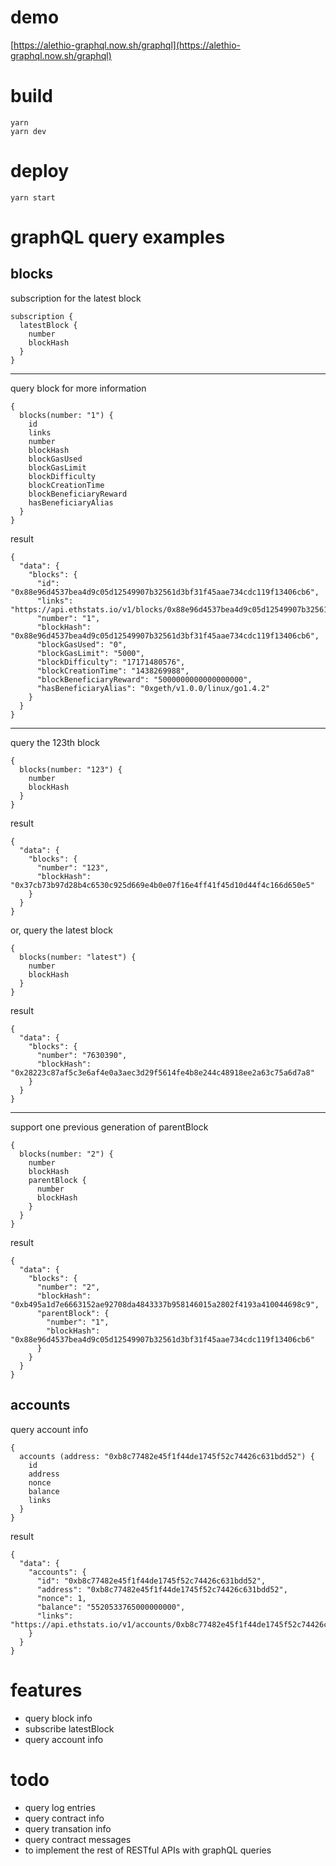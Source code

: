 # demo
[https://alethio-graphql.now.sh/graphql](https://alethio-graphql.now.sh/graphql)

# build
```
yarn
yarn dev
```
# deploy
```
yarn start
```
# graphQL query examples
## blocks
subscription for the latest block
```
subscription {
  latestBlock {
    number
    blockHash
  }
}
```
-----------
query block for more information
```
{
  blocks(number: "1") {
    id
    links
    number
    blockHash
    blockGasUsed
    blockGasLimit
    blockDifficulty
    blockCreationTime
    blockBeneficiaryReward
    hasBeneficiaryAlias
  }
}
```
result
```
{
  "data": {
    "blocks": {
      "id": "0x88e96d4537bea4d9c05d12549907b32561d3bf31f45aae734cdc119f13406cb6",
      "links": "https://api.ethstats.io/v1/blocks/0x88e96d4537bea4d9c05d12549907b32561d3bf31f45aae734cdc119f13406cb6",
      "number": "1",
      "blockHash": "0x88e96d4537bea4d9c05d12549907b32561d3bf31f45aae734cdc119f13406cb6",
      "blockGasUsed": "0",
      "blockGasLimit": "5000",
      "blockDifficulty": "17171480576",
      "blockCreationTime": "1438269988",
      "blockBeneficiaryReward": "5000000000000000000",
      "hasBeneficiaryAlias": "0xgeth/v1.0.0/linux/go1.4.2"
    }
  }
}
```
--------------
query the 123th block
```
{
  blocks(number: "123") {
    number
    blockHash
  }
}
```
result
```
{
  "data": {
    "blocks": {
      "number": "123",
      "blockHash": "0x37cb73b97d28b4c6530c925d669e4b0e07f16e4ff41f45d10d44f4c166d650e5"
    }
  }
}
```
or, query the latest block
```
{
  blocks(number: "latest") {
    number
    blockHash
  }
}
```
result
```
{
  "data": {
    "blocks": {
      "number": "7630390",
      "blockHash": "0x28223c87af5c3e6af4e0a3aec3d29f5614fe4b8e244c48918ee2a63c75a6d7a8"
    }
  }
}
```
-------------
support one previous generation of parentBlock
```
{
  blocks(number: "2") {
    number
    blockHash
    parentBlock {
      number
      blockHash
    }
  }
}
```
result
```
{
  "data": {
    "blocks": {
      "number": "2",
      "blockHash": "0xb495a1d7e6663152ae92708da4843337b958146015a2802f4193a410044698c9",
      "parentBlock": {
        "number": "1",
        "blockHash": "0x88e96d4537bea4d9c05d12549907b32561d3bf31f45aae734cdc119f13406cb6"
      }
    }
  }
}
```
## accounts
query account info
```
{
  accounts (address: "0xb8c77482e45f1f44de1745f52c74426c631bdd52") {
    id
    address
    nonce
    balance
    links
  }
}
```
result
```
{
  "data": {
    "accounts": {
      "id": "0xb8c77482e45f1f44de1745f52c74426c631bdd52",
      "address": "0xb8c77482e45f1f44de1745f52c74426c631bdd52",
      "nonce": 1,
      "balance": "5520533765000000000",
      "links": "https://api.ethstats.io/v1/accounts/0xb8c77482e45f1f44de1745f52c74426c631bdd52"
    }
  }
}
```
# features
* query block info
* subscribe latestBlock
* query account info

# todo
* query log entries
* query contract info
* query transation info
* query contract messages
* to implement the rest of RESTful APIs with graphQL queries
